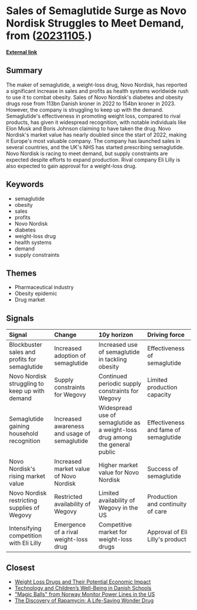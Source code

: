 # __Sales of Semaglutide Surge as Novo Nordisk Struggles to Meet Demand__, from ([20231105](https://kghosh.substack.com/p/20231105).)

__[External link](https://www.theguardian.com/business/2023/nov/02/novo-nordisk-sales-weight-loss-drug-semaglutide-wegovy-ozempic-danish-firm?utm_source=substack&utm_medium=email)__



## Summary

The maker of semaglutide, a weight-loss drug, Novo Nordisk, has reported a significant increase in sales and profits as health systems worldwide rush to use it to combat obesity. Sales of Novo Nordisk's diabetes and obesity drugs rose from 113bn Danish kroner in 2022 to 154bn kroner in 2023. However, the company is struggling to keep up with the demand. Semaglutide's effectiveness in promoting weight loss, compared to rival products, has given it widespread recognition, with notable individuals like Elon Musk and Boris Johnson claiming to have taken the drug. Novo Nordisk's market value has nearly doubled since the start of 2022, making it Europe's most valuable company. The company has launched sales in several countries, and the UK's NHS has started prescribing semaglutide. Novo Nordisk is racing to meet demand, but supply constraints are expected despite efforts to expand production. Rival company Eli Lilly is also expected to gain approval for a weight-loss drug.

## Keywords

* semaglutide
* obesity
* sales
* profits
* Novo Nordisk
* diabetes
* weight-loss drug
* health systems
* demand
* supply constraints

## Themes

* Pharmaceutical industry
* Obesity epidemic
* Drug market

## Signals

| Signal                                         | Change                                       | 10y horizon                                                                  | Driving force                         |
|:-----------------------------------------------|:---------------------------------------------|:-----------------------------------------------------------------------------|:--------------------------------------|
| Blockbuster sales and profits for semaglutide  | Increased adoption of semaglutide            | Increased use of semaglutide in tackling obesity                             | Effectiveness of semaglutide          |
| Novo Nordisk struggling to keep up with demand | Supply constraints for Wegovy                | Continued periodic supply constraints for Wegovy                             | Limited production capacity           |
| Semaglutide gaining household recognition      | Increased awareness and usage of semaglutide | Widespread use of semaglutide as a weight-loss drug among the general public | Effectiveness and fame of semaglutide |
| Novo Nordisk's rising market value             | Increased market value of Novo Nordisk       | Higher market value for Novo Nordisk                                         | Success of semaglutide                |
| Novo Nordisk restricting supplies of Wegovy    | Restricted availability of Wegovy            | Limited availability of Wegovy in the US                                     | Production and continuity of care     |
| Intensifying competition with Eli Lilly        | Emergence of a rival weight-loss drug        | Competitive market for weight-loss drugs                                     | Approval of Eli Lilly's product       |

## Closest

* [Weight Loss Drugs and Their Potential Economic Impact](ca7099b86e9e1e3ae342f88d53401b9e)
* [Technology and Children’s Well-Being in Danish Schools](17ac55c1f87675e075557fa4fa5ba14e)
* ["Magic Balls" from Norway Monitor Power Lines in the US](5f6b61cf3188966409a86606c4fb6134)
* [The Discovery of Rapamycin: A Life-Saving Wonder Drug](d2f6f44b2ec2806fd1695aa4450cd9ee)